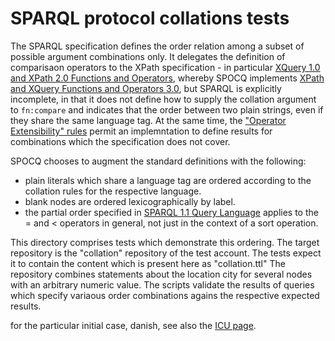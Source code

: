
# SPARQL protocol collations tests

The SPARQL specification defines the order relation among a subset of possible argument combinations only.
It delegates the definition of comparisaon operators to the XPath specification -
in particular [XQuery 1.0 and XPath 2.0 Functions and Operators](http://www.w3.org/TR/xpath-functions/), whereby
SPOCQ implements [XPath and XQuery Functions and Operators 3.0](http://www.w3.org/TR/xpath-functions-30/),
but SPARQL is explicitly incomplete, in that it does not define how to supply the collation argument to `fn:compare`
and indicates that the order between two plain strings, even if they share the same language tag.
At the same time, the ["Operator Extensibility" rules](http://www.w3.org/TR/2013/REC-sparql11-query-20130321/#operatorExtensibility)
permit an implemntation to define results for combinations which the specification does not cover.

SPOCQ chooses to augment the standard definitions with the following:
- plain literals which share a language tag are ordered according to the collation rules for the respective language.
- blank nodes are ordered lexicographically by label.
- the partial order specified in [SPARQL 1.1 Query Language](http://www.w3.org/TR/2013/REC-sparql11-query-20130321/#modOrderBy)
  applies to the = and < operators in general, not just in the context of a sort operation.

This directory comprises tests which demonstrate this ordering.
The target repository is the "collation" repository of the test account.
The tests expect it to contain the content which is present here as "collation.ttl"
The repository combines statements about the location city for several nodes with an arbitrary numeric value.
The scripts validate the results of queries which specify variaous order combinations agains the
respective expected results.

for the particular initial case, danish, see also the [ICU page](http://demo.icu-project.org/icu-bin/locexp?d_=en&x=col&_=da).

